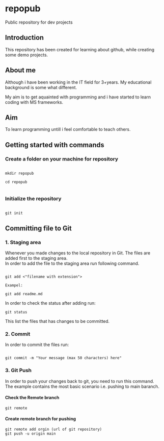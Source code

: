 # repopub
Public repository for dev projects
<h2>Introduction</h2>
<p>This repository has been created for learning about github, while creating some demo projects.</p>
<h2>About me</h2>
<p>Although i have been working in the IT field for 3+years. My educational background is some what different.</p>
<p>My aim is to get aquainted with programming and i have started to learn coding with MS frameworks. </p>
<h2>Aim</h2>
<p>To learn programming untill i feel comfortable to teach others.</p>
<h2>Getting started with  commands</h2>
<h3>Create a folder on your machine for repository</h3>
<code>
mkdir repopub </br>
cd repopub </br>
</code>
<h3>Initialize the repository</h3>
<code>
git init
</code>
<h2>Committing file to Git</h2>
<h3>1. Staging area</h3>
<p>Whenever you made changes to the local repository in Git. The files are added first to the staging area.</br>
In order to add the file to the staging area run following command.
</p>
<code>
git add <"filename with extension"> </br>
Exampel:</br>
git add readme.md
</code>
<p>In order to check the status after adding run:</p>
<code>git status</code>
<p>This list the files that has changes to be committed.</p>
<h3>2. Commit</h3>
<p>In order to commit the files run:</p>
<code>
git commit -m "Your message (max 50 characters) here"
</code>
<h3>3. Git Push</h3>
<p>In order to push your changes back to git, you need to run this command.</br>The example contains the most basic scenario i.e. pushing to main baranch. </p>
<h4>Check the Remote branch</h4>
<code>git remote</code>
<h4>Create remote branch for pushing</h4>
<code>git remote add orgin (url of git repository)</code></br>
<code>git push -u origin main</code>



